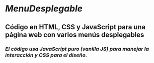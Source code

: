 # **_MenuDesplegable_**
## Código en HTML, CSS y JavaScript para una página web con varios menús desplegables
### **_El código usa JavaScript puro (vanilla JS) para manejar la interacción y CSS para el diseño._**
